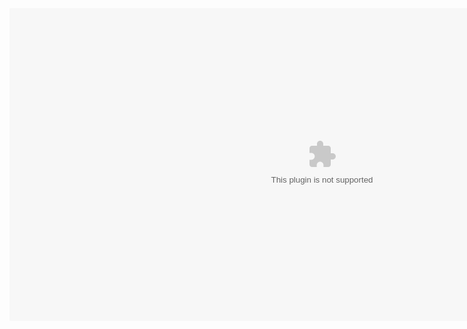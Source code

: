 <embed align="center" width="1000" height="500" src="qkdummy.github.io/utf-8' 'sj.swf" quality="high">
